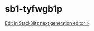 # sb1-tyfwgb1p

[Edit in StackBlitz next generation editor ⚡️](https://stackblitz.com/~/github.com/draufa/sb1-tyfwgb1p)